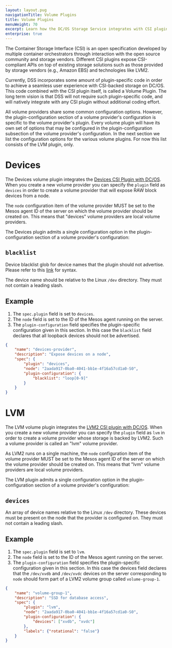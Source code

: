 ```yaml
---
layout: layout.pug
navigationTitle: Volume Plugins
title: Volume Plugins
menuWeight: 70
excerpt: Learn how the DC/OS Storage Service integrates with CSI plugins in order to support multiple storage provisioning backends.
enterprise: true
---
```


The Container Storage Interface (CSI) is an open specification developed by multiple container orchestrators through interaction with the open source community and storage vendors.
Different CSI plugins expose CSI-compliant APIs on top of existing storage solutions such as those provided by storage vendors (e.g., Amazon EBS) and technologies like LVM2.

Currently, DSS incorporates some amount of plugin-specific code in order to achieve a seamless user experience with CSI-backed storage on DC/OS.
This code combined with the CSI plugin itself, is called a Volume Plugin.
The long term vision is that DSS will not require such plugin-specific code, and will natively integrate with any CSI plugin without additional coding effort.

All volume providers share some common configuration options.
However, the plugin-configuration section of a volume provider's configuration is specific to the volume provider's plugin.
Every volume plugin will have its own set of options that may be configured in the plugin-configuration subsection of the volume provider's configuration.
In the next section we list the configuration options for the various volume plugins.
For now this list consists of the LVM plugin, only.

# Devices

The Devices volume plugin integrates the [Devices CSI Plugin with DC/OS](https://github.com/mesosphere/csidevices).
When you create a new volume provider you can specify the `plugin` field as `devices` in order to create a volume provider that will expose RAW block devices from a node.

The `node` configuration item of the volume provider MUST be set to the Mesos agent ID of the server on which the volume provider should be created on.
This means that "devices" volume providers are local volume providers.

The Devices plugin admits a single configuration option in the plugin-configuration section of a volume provider's configuration:

## `blacklist`

Device blacklist glob for device names that the plugin should not advertise.
Please refer to this [link](github.com/gobwas/glob) for syntax.

The device name should be relative to the Linux `/dev` directory.
They must not contain a leading slash.

## Example

1. The `spec.plugin` field is set to `devices`.
2. The `node` field is set to the ID of the Mesos agent running on the server.
3. The `plugin-configuration` field specifies the plugin-specific configuration given in this section.
In this case the `blacklist` field declares that all loopback devices should not be advertised.

```json
{
    "name": "devices-provider",
    "description": "Expose devices on a node",
    "spec": {
        "plugin": "devices",
        "node": "2aada917-0ba0-4041-bb1e-4f16a57cd1a0-S0",
        "plugin-configuration": {
            "blacklist": "loop[0-9]"
        }
    }
}
```

# LVM

The LVM volume plugin integrates the [LVM2 CSI plugin with DC/OS](https://github.com/mesosphere/csilvm).
When you create a new volume provider you can specify the `plugin` field as `lvm` in order to create a volume provider whose storage is backed by LVM2.
Such a volume provider is called an "lvm" volume provider.

As LVM2 runs on a single machine, the `node` configuration item of the volume provider MUST be set to the Mesos agent ID of the server on which the volume provider should be created on.
This means that "lvm" volume providers are local volume providers.

The LVM plugin admits a single configuration option in the plugin-configuration section of a volume provider's configuration:

## `devices`

An array of device names relative to the Linux `/dev` directory.
These devices must be present on the node that the provider is configured on.
They must not contain a leading slash.

## Example

1. The `spec.plugin` field is set to `lvm`.
2. The `node` field is set to the ID of the Mesos agent running on the server.
3. The `plugin-configuration` field specifies the plugin-specific configuration given in this section.
In this case the devices field declares that the `/dev/xvdb` and `/dev/xvdc` devices on the server corresponding to `node` should form part of a LVM2 volume group called `volume-group-1`.

```json
{
    "name": "volume-group-1",
    "description": "SSD for database access",
    "spec": {
        "plugin": "lvm",
        "node": "2aada917-0ba0-4041-bb1e-4f16a57cd1a0-S0",
        "plugin-configuration": {
            "devices": ["xvdb", "xvdc"]
        },
        "labels": {"rotational": "false"}
    }
}
```
